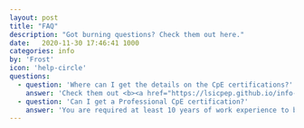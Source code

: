 ```yaml
---
layout: post
title: "FAQ"
description: "Got burning questions? Check them out here."
date:   2020-11-30 17:46:41 1000
categories: info
by: 'Frost'
icon: 'help-circle'
questions:
  - question: 'Where can I get the details on the CpE certifications?'
    answer: 'Check them out <b><a href="https://lsicpep.github.io/info-board/certifications/" style="color:green">here</a></b>.'
  - question: 'Can I get a Professional CpE certification?'
    answer: 'You are required at least 10 years of work experience to be able to apply.' 
---
```

